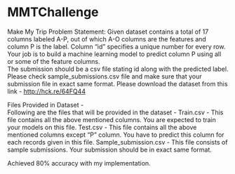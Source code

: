 # MMTChallenge
Make My Trip Problem Statement:
Given dataset contains a total of 17 columns labeled A-P, out of which A-O columns are the features and column P is the label. Column “id” specifies a unique number for every row.  
Your job is to build a machine learning model to predict column P using all or some of the feature columns.  
The submission should be a csv file stating id along with the predicted label. 
Please check sample_submissions.csv file and make sure that your submission file in exact same format. 
Please download the dataset from this link - http://hck.re/64FQ44 


Files Provided in Dataset -  
Following are the files that will be provided in the dataset - 
Train.csv  - This file contains all the above mentioned columns. You are expected to train your models on this file.
Test.csv  - This file contains all the above mentioned columns except “P” column. You have to predict this column for each records given in this file.
Sample_submission.csv  - This file consists of sample submissions. Your submission should be in exact same format.

Achieved 80% accuracy with my implementation.
